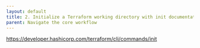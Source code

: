 ```yaml
---
layout: default
title: 2. Initialize a Terraform working directory with init documentation
parent: Navigate the core workflow
---
```


https://developer.hashicorp.com/terraform/cli/commands/init